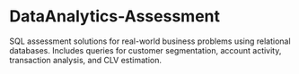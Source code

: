 # DataAnalytics-Assessment
SQL assessment solutions for real-world business problems using relational databases. Includes queries for customer segmentation, account activity, transaction analysis, and CLV estimation.
